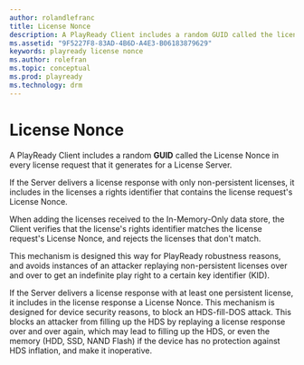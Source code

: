 ```yaml
---
author: rolandlefranc
title: License Nonce
description: A PlayReady Client includes a random GUID called the license nonce in every license request that it generates for a License Server.
ms.assetid: "9F5227F8-83AD-4B6D-A4E3-B06183879629"
keywords: playready license nonce
ms.author: rolefran
ms.topic: conceptual
ms.prod: playready
ms.technology: drm
---
```



# License Nonce


A PlayReady Client includes a random **GUID** called the License Nonce in every license request that it generates for a License Server.

If the Server delivers a license response with only non-persistent licenses, it includes in the licenses a rights identifier that contains the license request's License Nonce.

When adding the licenses received to the In-Memory-Only data store, the Client verifies that the license's rights identifier matches the license request's License Nonce, and rejects the licenses that don't match.

This mechanism is designed this way for PlayReady robustness reasons, and avoids instances of an attacker replaying non-persistent licenses over and over to get an indefinite play right to a certain key identifier (KID).

If the Server delivers a license response with at least one persistent license, it includes in the license response a License Nonce. This mechanism is designed for device security reasons, to block an HDS-fill-DOS attack. This blocks an attacker from filling up the HDS by replaying a license response over and over again, which may lead to filling up the HDS, or even the memory (HDD, SSD, NAND Flash) if the device has no protection against HDS inflation, and make it inoperative.

